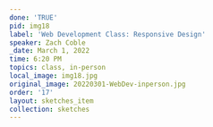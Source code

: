 ```yaml
---
done: 'TRUE'
pid: img18
label: 'Web Development Class: Responsive Design'
speaker: Zach Coble
_date: March 1, 2022
time: 6:20 PM
topics: class, in-person
local_image: img18.jpg
original_image: 20220301-WebDev-inperson.jpg
order: '17'
layout: sketches_item
collection: sketches
---
```

